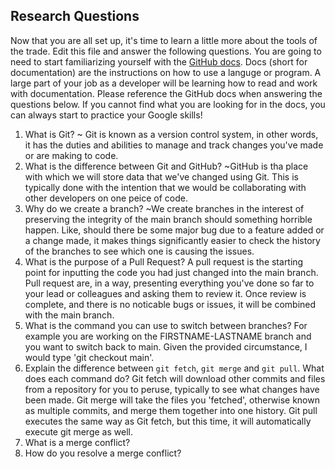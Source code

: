 ## Research Questions 

Now that you are all set up, it's time to learn a little more about the tools of the trade. Edit this file and answer the following questions. You are going to need to start familiarizing yourself with the [GitHub docs](https://docs.github.com/en). Docs (short for documentation) are the instructions on how to use a languge or program. A large part of your job as a developer will be learning how to read and work with documentation. Please reference the GitHub docs when answering the questions below. If you cannot find what you are looking for in the docs, you can always start to practice your Google skills!

1. What is Git?
~ Git is known as a version control system, in other words, it has the duties and abilities to manage and track changes you've made or are making to code.
2. What is the difference between Git and GitHub?
~GitHub is tha place with which we will store data that we've changed using Git. This is typically done with the intention that we would be collaborating with other developers on one peice of code.
3. Why do we create a branch?
~We create branches in the interest of preserving the integrity of the main branch should something horrible happen. Like, should there be some major bug due to a feature added or a change made, it makes things significantly easier to check the history of the branches to see which one is causing the issues.
4. What is the purpose of a Pull Request?
A pull request is the starting point for inputting the code you had just changed into the main branch. Pull request are, in a way, presenting everything you've done so far to your lead or colleagues and asking them to review it. Once review is complete, and there is no noticable bugs or issues, it will be combined with the main branch.
5. What is the command you can use to switch between branches? For example you are working on the FIRSTNAME-LASTNAME branch and you want to switch back to main.
Given the provided circumstance, I would type 'git checkout main'.
6. Explain the difference between `git fetch`, `git merge` and `git pull`. What does each command do?
Git fetch will download other commits and files from a repository for you to peruse, typically to see what changes have been made. Git merge will take the files you 'fetched', otherwise known as multiple commits, and merge them together into one history. Git pull executes the same way as Git fetch, but this time, it will automatically execute git merge as well.
7. What is a merge conflict?
8. How do you resolve a merge conflict?
